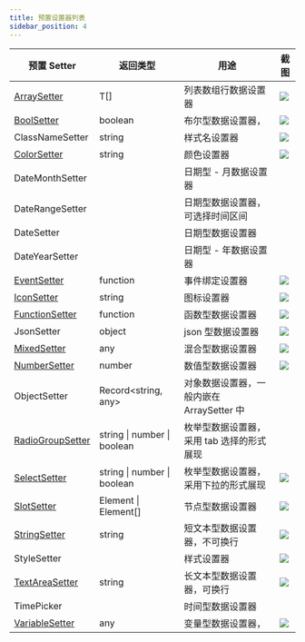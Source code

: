 ```yaml
---
title: 预置设置器列表
sidebar_position: 4
---
```

| 预置 Setter | 返回类型 | 用途 | 截图 |
| --- | --- | --- | --- |
| [ArraySetter](./setterDetails/array) | T[] | 列表数组行数据设置器 | ![](https://img.alicdn.com/imgextra/i1/O1CN01UNmb7429mtHsbTHg3_!!6000000008111-2-tps-584-362.png) |
| [BoolSetter](./setterDetails/bool) | boolean | 布尔型数据设置器， | ![](https://img.alicdn.com/imgextra/i2/O1CN01gZlHyx24MiZfjU61A_!!6000000007377-2-tps-320-82.png) |
| ClassNameSetter | string | 样式名设置器 | ![](https://img.alicdn.com/imgextra/i3/O1CN01ResoVi1PtKWxwuww8_!!6000000001898-2-tps-502-180.png) |
| [ColorSetter](./setterDetails/color) | string | 颜色设置器 | ![](https://img.alicdn.com/imgextra/i4/O1CN018gsNdw1Qt9zsZWP9K_!!6000000002033-2-tps-590-728.png) |
| DateMonthSetter | | 日期型 - 月数据设置器 | |
| DateRangeSetter | | 日期型数据设置器，可选择时间区间 | |
| DateSetter | | 日期型数据设置器 | |
| DateYearSetter || 日期型 - 年数据设置器 | |
| [EventSetter](./setterDetails/event) | function | 事件绑定设置器 | ![](https://img.alicdn.com/imgextra/i4/O1CN01qxIYiO1ksVknhTpnW_!!6000000004739-2-tps-1202-1014.png) |
| [IconSetter](./setterDetails/icon) | string | 图标设置器 | ![](https://img.alicdn.com/imgextra/i3/O1CN01zsOMxo1TXaBmjHCRc_!!6000000002392-2-tps-1172-579.png) |
| [FunctionSetter](./setterDetails/function) | function | 函数型数据设置器 | ![](https://img.alicdn.com/imgextra/i4/O1CN01jLiJBo1ZIp7OmDLp0_!!6000000003172-2-tps-794-110.png) |
| JsonSetter | object | json 型数据设置器 | ![](https://img.alicdn.com/imgextra/i2/O1CN01mQTFjY1YiBQzWYj64_!!6000000003092-2-tps-1076-1068.png) |
| [MixedSetter](./setterDetails/mixed) | any | 混合型数据设置器 | ![](https://img.alicdn.com/imgextra/i1/O1CN01ZxomFY1JW4j7wIGuQ_!!6000000001035-2-tps-1552-480.png) |
| [NumberSetter](./setterDetails/number) | number | 数值型数据设置器 | ![](https://img.alicdn.com/imgextra/i3/O1CN01dSfSgg1WS2EpbqJIO_!!6000000002786-2-tps-1152-328.png) |
| ObjectSetter | Record<string, any> | 对象数据设置器，一般内嵌在 ArraySetter 中 ||
| [RadioGroupSetter](./setterDetails/radioGroup)| string &#124; number &#124; boolean | 枚举型数据设置器，采用 tab 选择的形式展现 || ![](https://img.alicdn.com/imgextra/i4/O1CN01Z0Zgi51W10s5L2Hce_!!6000000002727-2-tps-564-98.png) |
| [SelectSetter](./setterDetails/select) | string &#124; number &#124; boolean | 枚举型数据设置器，采用下拉的形式展现 | ![](https://img.alicdn.com/imgextra/i1/O1CN01sfUEgZ1I0BXCl60LM_!!6000000000830-2-tps-582-282.png) |
| [SlotSetter](./setterDetails/slot) | Element &#124; Element[] | 节点型数据设置器 | ![](https://img.alicdn.com/imgextra/i3/O1CN01wulNGt1qNip0IlEsF_!!6000000005484-2-tps-644-164.png) |
| [StringSetter](./setterDetails/string) | string | 短文本型数据设置器，不可换行 | ![](https://img.alicdn.com/imgextra/i4/O1CN01iYalzO1xVh1ikLvSr_!!6000000006449-2-tps-414-102.png) |
| StyleSetter || 样式设置器 | ![](https://img.alicdn.com/imgextra/i4/O1CN01ZwX2pO26UAFKuYfuF_!!6000000007664-2-tps-788-1214.png) |
| [TextAreaSetter](./setterDetails/textArea) | string | 长文本型数据设置器，可换行 | ![](https://img.alicdn.com/imgextra/i4/O1CN01GMu8YJ1nqAZoYQ3xi_!!6000000005140-2-tps-1026-292.png) |
| TimePicker | | 时间型数据设置器 ||
| [VariableSetter](./setterDetails/variable) | any | 变量型数据设置器， | ![](https://img.alicdn.com/imgextra/i1/O1CN015V5AAY1v3B8XxQ75k_!!6000000006116-2-tps-578-92.png) |

